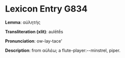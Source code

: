# Lexicon Entry G834

**Lemma**: αὐλητής

**Transliteration (xlit)**: aulētḗs

**Pronunciation**: ow-lay-tace'

**Description**:
from αὐλέω; a flute-player:--minstrel, piper.
